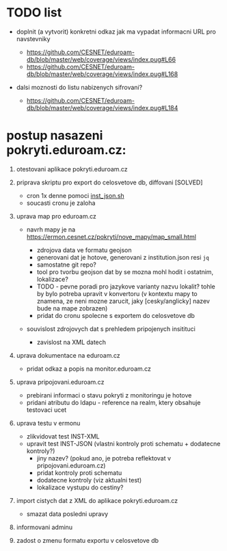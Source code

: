 # TODO list
- doplnit (a vytvorit) konkretni odkaz jak ma vypadat informacni URL pro navstevniky
  - https://github.com/CESNET/eduroam-db/blob/master/web/coverage/views/index.pug#L66
  - https://github.com/CESNET/eduroam-db/blob/master/web/coverage/views/index.pug#L168

- dalsi moznosti do listu nabizenych sifrovani?
  - https://github.com/CESNET/eduroam-db/blob/master/web/coverage/views/index.pug#L184

# postup nasazeni pokryti.eduroam.cz:
  1. otestovani aplikace pokryti.eduroam.cz

  2. priprava skriptu pro export do celosvetove db, diffovani [SOLVED]
     - cron 1x denne pomoci [inst_json.sh](https://github.com/CESNET/eduroam-db/blob/master/convertor/inst_json.sh)
     - soucasti cronu je zaloha

  3. uprava map pro eduroam.cz
     - navrh mapy je na https://ermon.cesnet.cz/pokryti/nove_mapy/map_small.html
       - zdrojova data ve formatu geojson
       - generovani dat je hotove, generovani z institution.json resi `jq`
       - samostatne git repo?
       - tool pro tvorbu geojson dat by se mozna mohl hodit i ostatnim, lokalizace?
       - TODO - pevne poradi pro jazykove varianty nazvu lokalit? tohle by bylo potreba upravit v konvertoru (v kontextu mapy to znamena, ze neni mozne zarucit, jaky [cesky/anglicky] nazev bude na mape zobrazen)
       - pridat do cronu spolecne s exportem do celosvetove db

     - souvislost zdrojovych dat s prehledem pripojenych insitituci
       - zavislost na XML datech

  4. uprava dokumentace na eduroam.cz
     - pridat odkaz a popis na monitor.eduroam.cz

  5. uprava pripojovani.eduroam.cz
     - prebirani informaci o stavu pokryti z monitoringu je hotove
     - pridani atributu do ldapu - reference na realm, ktery obsahuje testovaci ucet

  6. uprava testu v ermonu
     - zlikvidovat test INST-XML
     - upravit test INST-JSON (vlastni kontroly proti schematu + dodatecne kontroly?)
       - jiny nazev? (pokud ano, je potreba reflektovat v pripojovani.eduroam.cz)
       - pridat kontroly proti schematu
       - dodatecne kontroly (viz aktualni test)
       - lokalizace vystupu do cestiny?

  7. import cistych dat z XML do aplikace pokryti.eduroam.cz
     - smazat data posledni upravy

  8. informovani adminu

  9. zadost o zmenu formatu exportu v celosvetove db

